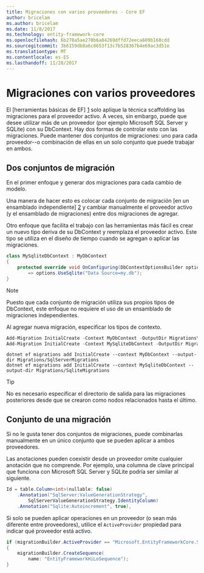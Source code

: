 ```yaml
---
title: Migraciones con varios proveedores - Core EF
author: bricelam
ms.author: bricelam
ms.date: 11/8/2017
ms.technology: entity-framework-core
ms.openlocfilehash: 6b278a5ae270b6a84269dffd72eeca609b168cdd
ms.sourcegitcommit: 3b6159db8a6c0653f13c7b528367b4e69ac3d51e
ms.translationtype: MT
ms.contentlocale: es-ES
ms.lasthandoff: 11/28/2017
---
```

<a name="migrations-with-multiple-providers"></a>Migraciones con varios proveedores
==================================
El [herramientas básicas de EF] [ 1] solo aplique la técnica scaffolding las migraciones para el proveedor activo. A veces, sin embargo, puede que desee utilizar más de un proveedor (por ejemplo Microsoft SQL Server y SQLite) con su DbContext. Hay dos formas de controlar esto con las migraciones. Puede mantener dos conjuntos de migraciones: uno para cada proveedor--o combinación de ellas en un solo conjunto que puede trabajar en ambos.

<a name="two-migration-sets"></a>Dos conjuntos de migración
------------------
En el primer enfoque y generar dos migraciones para cada cambio de modelo.

Una manera de hacer esto es colocar cada conjunto de migración [en un ensamblado independiente] [ 2] y cambiar manualmente el proveedor activo (y el ensamblado de migraciones) entre dos migraciones de agregar.

Otro enfoque que facilita el trabajo con las herramientas más fácil es crear un nuevo tipo deriva de su DbContext y reemplaza el proveedor activo. Este tipo se utiliza en el diseño de tiempo cuando se agregan o aplicar las migraciones.

``` csharp
class MySqliteDbContext : MyDbContext
{
    protected override void OnConfiguring(DbContextOptionsBuilder options)
        => options.UseSqlite("Data Source=my.db");
}
```

> [!NOTE]
> Puesto que cada conjunto de migración utiliza sus propios tipos de DbContext, este enfoque no requiere el uso de un ensamblado de migraciones independientes.

Al agregar nueva migración, especificar los tipos de contexto.

``` powershell
Add-Migration InitialCreate -Context MyDbContext -OutputDir Migrations\SqlServerMigrations
Add-Migration InitialCreate -Context MySqliteDbContext -OutputDir Migrations\SqliteMigrations
```
``` Console
dotnet ef migrations add InitialCreate --context MyDbContext --output-dir Migrations/SqlServerMigrations
dotnet ef migrations add InitialCreate --context MySqliteDbContext --output-dir Migrations/SqliteMigrations
```

> [!TIP]
> No es necesario especificar el directorio de salida para las migraciones posteriores desde que se crearon como nodos relacionados hasta el último.

<a name="one-migration-set"></a>Conjunto de una migración
-----------------
Si no le gusta tener dos conjuntos de migraciones, puede combinarlas manualmente en un único conjunto que se pueden aplicar a ambos proveedores.

Las anotaciones pueden coexistir desde un proveedor omite cualquier anotación que no comprende. Por ejemplo, una columna de clave principal que funciona con Microsoft SQL Server y SQLite podría ser similar al siguiente.

``` csharp
Id = table.Column<int>(nullable: false)
    .Annotation("SqlServer:ValueGenerationStrategy",
        SqlServerValueGenerationStrategy.IdentityColumn)
    .Annotation("Sqlite:Autoincrement", true),
```

Si solo se pueden aplicar operaciones en un proveedor (o sean más diferente entre proveedores), utilice el `ActiveProvider` propiedad para indicar qué proveedor está activo.

``` csharp
if (migrationBuilder.ActiveProvider == "Microsoft.EntityFrameworkCore.SqlServer")
{
    migrationBuilder.CreateSequence(
        name: "EntityFrameworkHiLoSequence");
}
```


  [1]: ../../miscellaneous/cli/index.md
  [2]: projects.md
